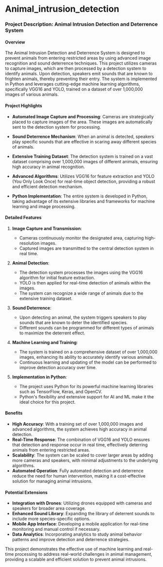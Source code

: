 # Animal_intrusion_detection

### Project Description: Animal Intrusion Detection and Deterrence System

#### Overview
The Animal Intrusion Detection and Deterrence System is designed to prevent animals from entering restricted areas by using advanced image recognition and sound deterrence techniques. This project utilizes cameras to capture images, which are then processed by a detection system to identify animals. Upon detection, speakers emit sounds that are known to frighten animals, thereby preventing their entry. The system is implemented in Python and leverages cutting-edge machine learning algorithms, specifically VGG16 and YOLO, trained on a dataset of over 1,000,000 images of various animals.

#### Project Highlights

- **Automated Image Capture and Processing**: Cameras are strategically placed to capture images of the area. These images are automatically sent to the detection system for processing.
  
- **Sound Deterrence Mechanism**: When an animal is detected, speakers play specific sounds that are effective in scaring away different species of animals.
  
- **Extensive Training Dataset**: The detection system is trained on a vast dataset comprising over 1,000,000 images of different animals, ensuring high accuracy in animal recognition.
  
- **Advanced Algorithms**: Utilizes VGG16 for feature extraction and YOLO (You Only Look Once) for real-time object detection, providing a robust and efficient detection mechanism.
  
- **Python Implementation**: The entire system is developed in Python, taking advantage of its extensive libraries and frameworks for machine learning and image processing.

#### Detailed Features

1. **Image Capture and Transmission**:
   - Cameras continuously monitor the designated area, capturing high-resolution images.
   - Captured images are transmitted to the central detection system in real time.

2. **Animal Detection**:
   - The detection system processes the images using the VGG16 algorithm for initial feature extraction.
   - YOLO is then applied for real-time detection of animals within the images.
   - The system can recognize a wide range of animals due to the extensive training dataset.

3. **Sound Deterrence**:
   - Upon detecting an animal, the system triggers speakers to play sounds that are known to deter the identified species.
   - Different sounds can be programmed for different types of animals to maximize the deterrent effect.

4. **Machine Learning and Training**:
   - The system is trained on a comprehensive dataset of over 1,000,000 images, enhancing its ability to accurately identify various animals.
   - Continuous learning and updating of the model can be performed to improve detection accuracy over time.

5. **Implementation in Python**:
   - The project uses Python for its powerful machine learning libraries such as TensorFlow, Keras, and OpenCV.
   - Python's flexibility and extensive support for AI and ML make it the ideal choice for this project.

#### Benefits

- **High Accuracy**: With a training set of over 1,000,000 images and advanced algorithms, the system achieves high accuracy in animal detection.
- **Real-Time Response**: The combination of VGG16 and YOLO ensures that detection and response occur in real time, effectively deterring animals from entering restricted areas.
- **Scalability**: The system can be scaled to cover larger areas by adding more cameras and speakers, with minimal adjustments to the underlying algorithms.
- **Automated Operation**: Fully automated detection and deterrence reduce the need for human intervention, making it a cost-effective solution for managing animal intrusions.

#### Potential Extensions

- **Integration with Drones**: Utilizing drones equipped with cameras and speakers for broader area coverage.
- **Enhanced Sound Library**: Expanding the library of deterrent sounds to include more species-specific options.
- **Mobile App Interface**: Developing a mobile application for real-time monitoring and manual control if necessary.
- **Data Analytics**: Incorporating analytics to study animal behavior patterns and improve detection and deterrence strategies.

This project demonstrates the effective use of machine learning and real-time processing to address real-world challenges in animal management, providing a scalable and efficient solution to prevent animal intrusions.
